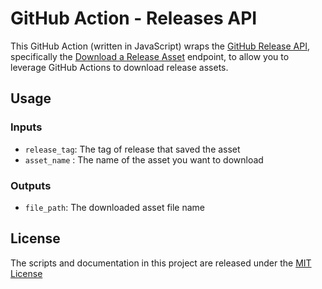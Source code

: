 # GitHub Action - Releases API

This GitHub Action (written in JavaScript) wraps the [GitHub Release API](https://developer.github.com/v3/repos/releases/), specifically the [Download a Release Asset](https://developer.github.com/v3/repos/releases/#get-a-release-asset) endpoint, to allow you to leverage GitHub Actions to download release assets.

## Usage

### Inputs

- `release_tag`: The tag of release that saved the asset
- `asset_name` : The name of the asset you want to download

### Outputs

- `file_path`: The downloaded asset file name

## License

The scripts and documentation in this project are released under the [MIT License](LICENSE)

